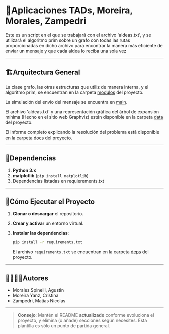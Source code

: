 # 🐍Aplicaciones TADs, Moreira, Morales, Zampedri

Este es un script en el que se trabajará con el archivo 'aldeas.txt', y se utilizará el algoritmo prim sobre un grafo con todas las rutas proporcionadas en dicho archivo para encontrar la manera más eficiente de enviar un mensaje y que cada aldea lo reciba una sola vez

---
## 🏗Arquitectura General

La clase grafo, las otras estructuras que utiliz de manera interna, y el algoritmo prim, se encuentran en la carpeta [modulos](./modulos) del proyecto.

La simulación del envío del mensaje se encuentra en [main](main.py).

El archivo 'aldeas.txt' y una representación gráfica del árbol de expansión mínima (Hecho en el sitio web Graphviz) están disponible en la carpeta [data](./data) del proyecto.

El informe completo explicando la resolución del problema está disponible en la carpeta [docs](./docs) del proyecto.

---
## 📑Dependencias

1. **Python 3.x**
2. **matplotlib** (`pip install matplotlib`)
3. Dependencias listadas en requierements.txt

---
## 🚀Cómo Ejecutar el Proyecto
1. **Clonar o descargar** el repositorio.

2. **Crear y activar** un entorno virtual.

3. **Instalar las dependencias**:
   ```bash
   pip install -r requirements.txt
   ```
   El archivo `requirements.txt` se encuentran en la carpeta [deps](./deps) del proyecto.

---
## 🙎‍♀️🙎‍♂️Autores

- Morales Spinelli, Agustin
- Moreira Yanz, Cristina
- Zampedri, Matias Nicolas

---

> **Consejo**: Mantén el README **actualizado** conforme evoluciona el proyecto, y elimina (o añade) secciones según necesites. Esta plantilla es sólo un punto de partida general.

